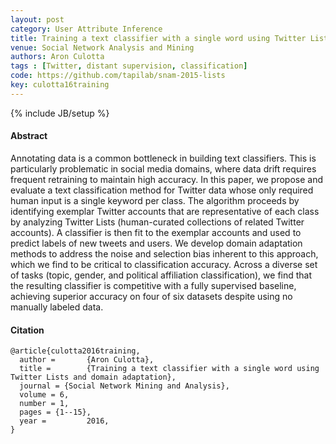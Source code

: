 ```yaml
---
layout: post
category: User Attribute Inference
title: Training a text classifier with a single word using Twitter Lists and domain adaptation
venue: Social Network Analysis and Mining
authors: Aron Culotta
tags : [Twitter, distant supervision, classification]
code: https://github.com/tapilab/snam-2015-lists
key: culotta16training
---
```

{% include JB/setup %}
#### Abstract

Annotating data is a common bottleneck in building text classifiers. This is
particularly problematic in social media domains, where data drift requires
frequent retraining to maintain high accuracy. In this paper, we propose and
evaluate a text classification method for Twitter data whose only required
human input is a single keyword per class. The algorithm proceeds by
identifying exemplar Twitter accounts that are representative of each class by
analyzing Twitter Lists (human-curated collections of related Twitter
accounts). A classifier is then fit to the exemplar accounts and used to
predict labels of new tweets and users. We develop domain adaptation methods
to address the noise and selection bias inherent to this approach, which we
find to be critical to classification accuracy. Across a diverse set of tasks
(topic, gender, and political affiliation classification), we find that the
resulting classifier is competitive with a fully supervised baseline,
achieving superior accuracy on four of six datasets despite using no manually
labeled data.


#### Citation

	@article{culotta2016training,
      author =       {Aron Culotta},
      title =        {Training a text classifier with a single word using Twitter Lists and domain adaptation},
      journal = {Social Network Mining and Analysis},
      volume = 6,
      number = 1,
      pages = {1--15},
      year =         2016,
    }
